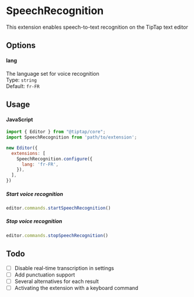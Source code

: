 # SpeechRecognition

This extension enables speech-to-text recognition on the TipTap text editor

## Options

#### lang
The language set for voice recognition
<br>
Type: `string`<br>
Default: `fr-FR`

## Usage

#### JavaScript

```js
import { Editor } from "@tiptap/core";
import SpeechRecognition from 'path/to/extension';

new Editor({
  extensions: [
    SpeechRecognition.configure({
      lang: 'fr-FR',
    }),
  ],
})
```

##### Start voice recognition
```js
editor.commands.startSpeechRecognition()
```

##### Stop voice recognition
```js
editor.commands.stopSpeechRecognition()
```

## Todo

- [ ] Disable real-time transcription in settings
- [ ] Add punctuation support
- [ ] Several alternatives for each result
- [ ] Activating the extension with a keyboard command